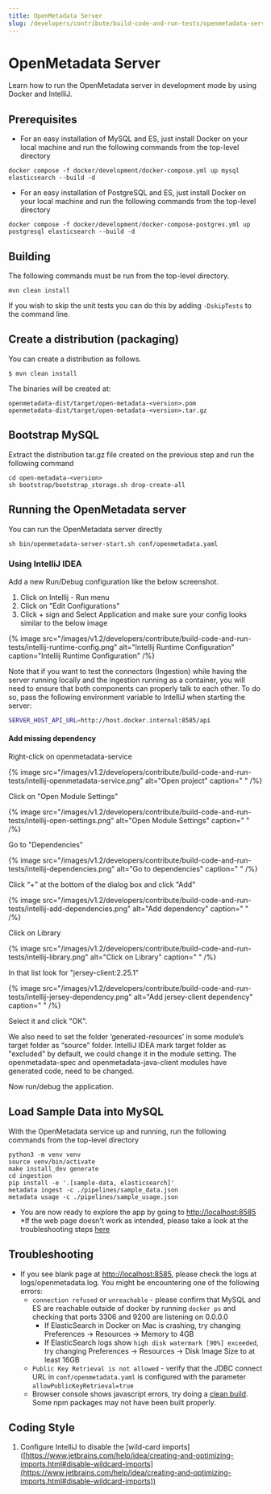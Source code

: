 ```yaml
---
title: OpenMetadata Server
slug: /developers/contribute/build-code-and-run-tests/openmetadata-server
---
```


# OpenMetadata Server
Learn how to run the OpenMetadata server in development mode by using Docker and IntelliJ.

## Prerequisites
- For an easy installation of MySQL and ES, just install Docker on your local machine and run the following commands from the top-level directory

```shell
docker compose -f docker/development/docker-compose.yml up mysql elasticsearch --build -d
```

- For an easy installation of PostgreSQL and ES, just install Docker on your local machine and run the following commands from the top-level directory

```shell
docker compose -f docker/development/docker-compose-postgres.yml up postgresql elasticsearch --build -d
```

## Building
The following commands must be run from the top-level directory.

```shell
mvn clean install
```

If you wish to skip the unit tests you can do this by adding `-DskipTests` to the command line.

## Create a distribution (packaging)
You can create a distribution as follows.

```shell
$ mvn clean install
```

The binaries will be created at:

```shell
openmetadata-dist/target/open-metadata-<version>.pom
openmetadata-dist/target/open-metadata-<version>.tar.gz
```

## Bootstrap MySQL

Extract the distribution tar.gz file created on the previous step and run the following command

```shell
cd open-metadata-<version>
sh bootstrap/bootstrap_storage.sh drop-create-all
```

## Running the OpenMetadata server

You can run the OpenMetadata server directly

```shell
sh bin/openmetadata-server-start.sh conf/openmetadata.yaml
```
### Using IntelliJ IDEA
Add a new Run/Debug configuration like the below screenshot.

1. Click on Intellij - Run menu
2. Click on "Edit Configurations"
3. Click + sign and Select Application and make sure your config looks similar to the below image

{% image src="/images/v1.2/developers/contribute/build-code-and-run-tests/intellij-runtime-config.png" alt="Intellij Runtime Configuration" caption="Intellij Runtime Configuration" /%}

Note that if you want to test the connectors (Ingestion) while having the server running locally and the ingestion
running as a container, you will need to ensure that both components can properly talk to each other. To do so,
pass the following environment variable to IntelliJ when starting the server:

```bash
SERVER_HOST_API_URL=http://host.docker.internal:8585/api
```

#### Add missing dependency
Right-click on openmetadata-service

{% image src="/images/v1.2/developers/contribute/build-code-and-run-tests/intellij-openmetadata-service.png" alt="Open project" caption=" " /%}

Click on "Open Module Settings"

{% image src="/images/v1.2/developers/contribute/build-code-and-run-tests/intellij-open-settings.png" alt="Open Module Settings" caption=" " /%}

Go to "Dependencies"

{% image src="/images/v1.2/developers/contribute/build-code-and-run-tests/intellij-dependencies.png" alt="Go to dependencies" caption=" " /%}

Click “+” at the bottom of the dialog box and click "Add"

{% image src="/images/v1.2/developers/contribute/build-code-and-run-tests/intellij-add-dependencies.png" alt="Add dependency" caption=" " /%}

Click on Library

{% image src="/images/v1.2/developers/contribute/build-code-and-run-tests/intellij-library.png" alt="Click on Library" caption=" " /%}

In that list look for "jersey-client:2.25.1"

{% image src="/images/v1.2/developers/contribute/build-code-and-run-tests/intellij-jersey-dependency.png" alt="Add jersey-client dependency" caption=" " /%}

Select it and click "OK". 

We also need to set the folder ‘generated-resources’ in some module’s target folder as “source” folder. IntelliJ IDEA mark target folder as "excluded" by default, we could change it in the module setting. The openmetadata-spec and openmetadata-java-client modules have generated code, need to be changed.

Now run/debug the application.

## Load Sample Data into MySQL

With the OpenMetadata service up and running, run the following commands from the top-level directory

```shell
python3 -m venv venv
source venv/bin/activate
make install_dev generate
cd ingestion
pip install -e '.[sample-data, elasticsearch]'
metadata ingest -c ./pipelines/sample_data.json
metadata usage -c ./pipelines/sample_usage.json
```

- You are now ready to explore the app by going to [http://localhost:8585](http://localhost:8585) *If the web page doesn't work as intended, please take a look at the troubleshooting steps [here](/developers/contribute/build-code-and-run-tests/openmetadata-server#troubleshooting)

## Troubleshooting
- If you see blank page at [http://localhost:8585](http://localhost:8585), please check the logs at logs/openmetadata.log. You might be encountering one of the following errors:
  - `connection refused` or `unreachable` - please confirm that MySQL and ES are reachable outside of docker by running `docker ps` and checking that ports 3306 and 9200 are listening on 0.0.0.0
    - If ElasticSearch in Docker on Mac is crashing, try changing Preferences -> Resources -> Memory to 4GB
    - If ElasticSearch logs show `high disk watermark [90%] exceeded`, try changing Preferences -> Resources -> Disk Image Size to at least 16GB
  - `Public Key Retrieval is not allowed` - verify that the JDBC connect URL in `conf/openmetadata.yaml` is configured with the parameter `allowPublicKeyRetrieval=true `
  - Browser console shows javascript errors, try doing a [clean build](/developers/contribute/build-code-and-run-tests/openmetadata-server#create-a-distribution-packaging). Some npm packages may not have been built properly.

## Coding Style
1. Configure IntelliJ to disable the [wild-card imports]
([https://www.jetbrains.com/help/idea/creating-and-optimizing-imports.html#disable-wildcard-imports](https://www.jetbrains.com/help/idea/creating-and-optimizing-imports.html#disable-wildcard-imports))
